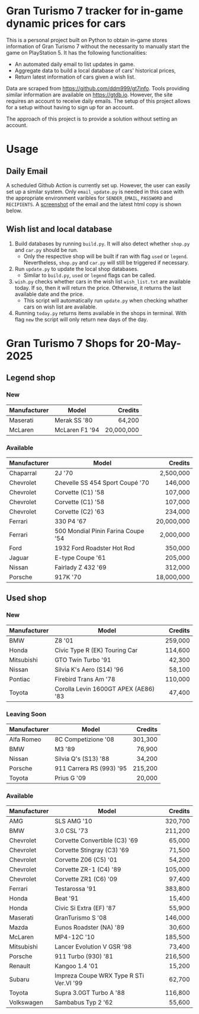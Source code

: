 # Gran Turismo 7 tracker for in-game dynamic prices for cars

This is a personal project built on Python to obtain in-game stores information of Gran Turismo 7 without the necessarity to manually start the game on PlayStation 5. It has the following functionalities:

- An automated daily email to list updates in game.
- Aggregate data to build a local database of cars' historical prices,
- Return latest information of cars given a wish list.

Data are scraped from https://github.com/ddm999/gt7info. Tools providing similar information are available on https://gtdb.io. However, the site requires an account to receive daily emails. The setup of this project allows for a setup without having to sign up for an account.

The approach of this project is to provide a solution without setting an account.

# Usage

## Daily Email

A scheduled Github Action is currently set up. However, the user can easily set up a similar system. Only `email_update.py` is needed in this case with the appropriate environment varibles for `SENDER_EMAIL`, `PASSWORD` and `RECIPIENTS`. A [screenshot](https://raw.githubusercontent.com/marcohoucheng/Gran-Turismo-7-Price-Tracker/main/data/email_screenshot.png) of the email and the latest html copy is shown below.

## Wish list and local database

1. Build databases by running `build.py`. It will also detect whether `shop.py` and `car.py` should be run.
    - Only the respective shop will be built if ran with flag `used` or `legend`. Nevertheless, `shop.py` and `car.py` will still be triggered if necessary.
2. Run `update.py` to update the local shop databases.
    - Similar to `build.py`, `used` or `legend` flags can be called.
3. `wish.py` checks whether cars in the wish list `wish_list.txt` are available today. If so, then it will return the price. Otherwise, it returns the last available date and the price.
    - This script will automatically run `update.py` when checking whather cars on wish list are available.
4. Running `today.py` returns items available in the shops in terminal. With flag `new` the script will only return new days of the day.


# Gran Turismo 7 Shops for 20-May-2025



## Legend shop

### New
 | Manufacturer | Model | Credits |
 | --- | --- | --: |
|Maserati|Merak SS '80|64,200|
|McLaren|McLaren F1 '94|20,000,000|

### Available
 | Manufacturer | Model | Credits |
 | --- | --- | --: |
|Chaparral|2J '70|2,500,000|
|Chevrolet|Chevelle SS 454 Sport Coupé '70|146,000|
|Chevrolet|Corvette (C1) '58|107,000|
|Chevrolet|Corvette (C1) '58|107,000|
|Chevrolet|Corvette (C2) '63|234,000|
|Ferrari|330 P4 '67|20,000,000|
|Ferrari|500 Mondial Pinin Farina Coupe '54|2,000,000|
|Ford|1932 Ford Roadster Hot Rod|350,000|
|Jaguar|E-type Coupe '61|205,000|
|Nissan|Fairlady Z 432 '69|312,000|
|Porsche|917K '70|18,000,000|


## Used shop

### New
 | Manufacturer | Model | Credits |
 | --- | --- | --: |
|BMW|Z8 '01|259,000|
|Honda|Civic Type R (EK) Touring Car|114,600|
|Mitsubishi|GTO Twin Turbo '91|42,300|
|Nissan|Silvia K's Aero (S14) '96|58,100|
|Pontiac|Firebird Trans Am '78|110,000|
|Toyota|Corolla Levin 1600GT APEX (AE86) '83|47,400|

### Leaving Soon
 | Manufacturer | Model | Credits |
 | --- | --- | --: |
|Alfa Romeo|8C Competizione '08|301,300|
|BMW|M3 '89|76,900|
|Nissan|Silvia Q's (S13) '88|34,200|
|Porsche|911 Carrera RS (993) '95|215,200|
|Toyota|Prius G '09|20,000|

### Available
 | Manufacturer | Model | Credits |
 | --- | --- | --: |
|AMG|SLS AMG '10|320,700|
|BMW|3.0 CSL '73|211,200|
|Chevrolet|Corvette Convertible (C3) '69|65,000|
|Chevrolet|Corvette Stingray (C3) '69|71,500|
|Chevrolet|Corvette Z06 (C5) '01|54,200|
|Chevrolet|Corvette ZR-1 (C4) '89|105,000|
|Chevrolet|Corvette ZR1 (C6) '09|97,400|
|Ferrari|Testarossa '91|383,800|
|Honda|Beat '91|15,400|
|Honda|Civic Si Extra (EF) '87|55,900|
|Maserati|GranTurismo S '08|146,000|
|Mazda|Eunos Roadster (NA) '89|30,600|
|McLaren|MP4-12C '10|185,500|
|Mitsubishi|Lancer Evolution V GSR '98|73,400|
|Porsche|911 Turbo (930) '81|216,500|
|Renault|Kangoo 1.4 '01|15,200|
|Subaru|Impreza Coupe WRX Type R STi Ver.VI '99|62,700|
|Toyota|Supra 3.0GT Turbo A '88|116,800|
|Volkswagen|Sambabus Typ 2 '62|55,600|
